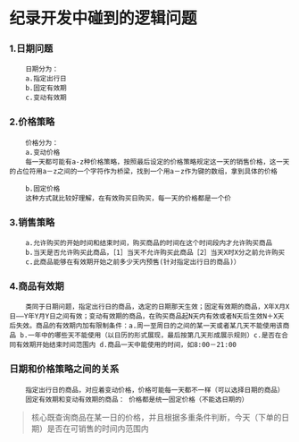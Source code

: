 纪录开发中碰到的逻辑问题
=======================

### 1.日期问题
		日期分为：
		a.指定出行日
		b.固定有效期
		c.变动有效期

### 2.价格策略
		价格分为：
		a.变动价格
		每一天都可能有a-z种价格策略，按照最后设定的价格策略规定这一天的销售价格，这一天的占位符用a－z之间的一个字符作为桥梁，找到一个用a－z作为键的数组，拿到具体的价格
> 
		b.固定价格
		这种方式就比较好理解，在有效购买日购买，每一天的价格都是一个价

### 3.销售策略
		a.允许购买的开始时间和结束时间，购买商品的时间在这个时间段内才允许购买商品
		b.当天是否允许购买此商品，［1］当天不允许购买此商品［2］当天X时X分之前允许购买
        c.此商品能够在有效期开始之前多少天内预售(针对指定出行日的商品)）

### 4.商品有效期
		类同于日期问题，指定出行日的商品，选定的日期那天生效；固定有效期的商品，X年X月X日——Y年Y月Y日之间有效；变动有效期的商品，在购买商品起N天内有效或者N天后生效N＋X天后失效。商品的有效期内加有限制条件：a.周一至周日的之间的某一天或者某几天不能使用该商品 b.一年中的哪些天不能使用（以日历的形式展现，最后按第几天形成展示规则）c.是否在合同有效期开始结束时间范围内 d.商品一天中能使用的时间，如8:00－21:00
> 		

### 日期和价格策略之间的关系
		指定出行日的商品，对应着变动价格，价格可能每一天都不一样（可以选择日期的商品）
		固定有效期和变动有效期的商品： 价格都是统一固定价格（不能选日期的）

> 核心既查询商品在某一日的价格，并且根据多重条件判断，今天（下单的日期）是否在可销售的时间内范围内
> 

